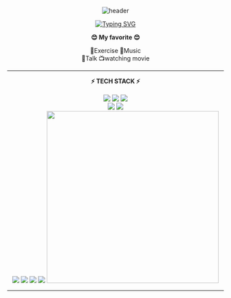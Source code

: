 <div align="center" style="text-align: center;">

![header](https://capsule-render.vercel.app/api?type=waving&color=dcdcdc&text=&animation=twinkling&height=80)

[![Typing SVG](https://readme-typing-svg.demolab.com?font=Alkatra&weight=500&size=45&duration=3500&pause=3&color=333333&center=true&vCenter=true&multiline=true&repeat=true&width=1000&height=100&lines=Welcome+to+YoungSoon12's+GitHub!👋)](https://git.io/typing-svg)

</div>

<div align="center">
  
<b>😊 My favorite 😊</b>
<br />

💪Exercise 🎵Music <br>
💬Talk 📺watching movie

</div>

<hr>

<div align="center">
<b>⚡ TECH STACK ⚡</b> <br>
<br />
<img src="https://img.shields.io/badge/html5-E34F26?style=fot-the-badge&logo=html5&logoColor=white">
  <img src="https://img.shields.io/badge/css-1572B6?style=fot-the-badge&logo=css3&logoColor=white">
  <img src="https://img.shields.io/badge/javascript-F7DF1E?style=fot-the-badge&logo=javascript&logoColor=black">

<br>

<img src="https://img.shields.io/badge/React-61DAFB?style=fot-the-badge&logo=React&logoColor=black"/>
<img src="https://img.shields.io/badge/Node.js-339933?style=fot-the-badge&logo=Node.js&logoColor=white"/>

<br>
<span>
<img src="https://img.shields.io/badge/GitHub-181717?style=fot-the-badge&logo=GitHub&logoColor=white"/>
<img src="https://img.shields.io/badge/Notion-white?style=fot-the-badge&logo=Notion&logoColor=000000">
<img src="https://img.shields.io/badge/Slack-4A154B?style=fot-the-badge&logo=Slack&logoColor=white">
<img src="https://img.shields.io/badge/Discord-5865f2?style=fot-the-badge&logo=Discord&logoColor=white">
</span>
<span>
<img src="https://github-readme-stats.vercel.app/api/top-langs/?username=youngsoon12&layout=compact&card_width=445&langs_count=6" width="400" />
</span>
</div>

<hr>

